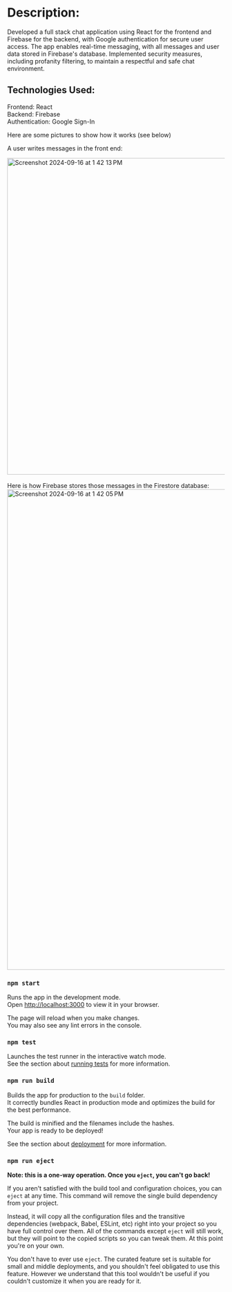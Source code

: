 # Description: <br>
Developed a full stack chat application using React for the frontend and Firebase for the backend, with Google authentication for secure user access. The app enables real-time messaging, with all messages and user data stored in Firebase's database. Implemented security measures, including profanity filtering, to maintain a respectful and safe chat environment.

## Technologies Used:

Frontend: React <br>
Backend: Firebase <br>
Authentication: Google Sign-In

Here are some pictures to show how it works (see below)

A user writes messages in the front end:

<img width="734" alt="Screenshot 2024-09-16 at 1 42 13 PM" src="https://github.com/user-attachments/assets/fd992c76-2e3d-48cd-848e-aa3a4d8903de">
<br>
<br>Here is how Firebase stores those messages in the Firestore database:

<img width="1114" alt="Screenshot 2024-09-16 at 1 42 05 PM" src="https://github.com/user-attachments/assets/f191c936-9145-4977-b7ea-b4ddb53e6957">



### `npm start`

Runs the app in the development mode.\
Open [http://localhost:3000](http://localhost:3000) to view it in your browser.

The page will reload when you make changes.\
You may also see any lint errors in the console.

### `npm test`

Launches the test runner in the interactive watch mode.\
See the section about [running tests](https://facebook.github.io/create-react-app/docs/running-tests) for more information.

### `npm run build`

Builds the app for production to the `build` folder.\
It correctly bundles React in production mode and optimizes the build for the best performance.

The build is minified and the filenames include the hashes.\
Your app is ready to be deployed!

See the section about [deployment](https://facebook.github.io/create-react-app/docs/deployment) for more information.

### `npm run eject`

**Note: this is a one-way operation. Once you `eject`, you can't go back!**

If you aren't satisfied with the build tool and configuration choices, you can `eject` at any time. This command will remove the single build dependency from your project.

Instead, it will copy all the configuration files and the transitive dependencies (webpack, Babel, ESLint, etc) right into your project so you have full control over them. All of the commands except `eject` will still work, but they will point to the copied scripts so you can tweak them. At this point you're on your own.

You don't have to ever use `eject`. The curated feature set is suitable for small and middle deployments, and you shouldn't feel obligated to use this feature. However we understand that this tool wouldn't be useful if you couldn't customize it when you are ready for it.

